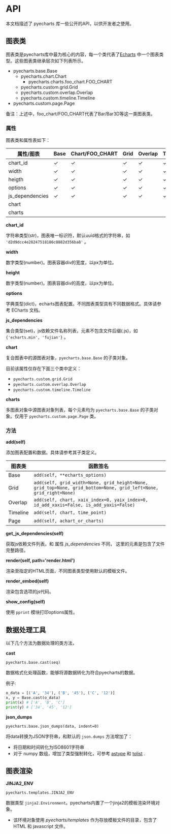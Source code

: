 # API

本文档描述了 pyecharts 库一些公开的API，以供开发者之使用。

## 图表类

图表类是pyecharts库中最为核心的内容，每一个类代表了[Echarts](http://echarts.baidu.com/) 中一个图表类型。这些图表类继承层次如下列表所示。

- pyecharts.base.Base
    - pyecharts.chart.Chart
        - pyecharts.charts.foo_chart.FOO_CHART
    - pyecharts.custom.grid.Grid
    - pyecharts.custom.overlap.Overlap
    - pyecharts.custom.timeline.Timeline
- pyecharts.custom.page.Page

备注：上述中，foo_chart/FOO_CHART代表了Bar/Bar3D等这一类图表类。

### 属性

图表类和属性表如下：

| 属性/图表           | Base | Chart/FOO_CHART | Grid | Overlap | Timeline | Page |
| --------------- | ---- | --------------- | ---- | ------- | -------- | ---- |
| chart_id        | ✓    | ✓               | ✓    | ✓       | ✓        |      |
| width           | ✓    | ✓               | ✓    | ✓       | ✓        |      |
| heigth          | ✓    | ✓               | ✓    | ✓       | ✓        |      |
| options         | ✓    | ✓               | ✓    | ✓       | ✓        |      |
| js_dependencies | ✓    | ✓               | ✓    | ✓       | ✓        | ✓    |
| chart           |      |                 |      |         |          |      |
| charts          |      |                 |      |         |          | ✓    |

**chart_id**

字符串类型(str)，图表唯一标识符，默认uuid格式的字符串，如 `'d2d9dcc4e28247518186c0882d356ba8'` 。

**width**

数字类型(number)。图表容器div的宽度，以px为单位。

**height**

数字类型(number)。图表容器div的高度，以px为单位。

**options**

字典类型(dict)，echarts图表配置。不同图表类型具有不同数据格式。具体请参考 ECharts 文档。

**js_dependencies**

集合类型(set)，js依赖文件名称列表，元素不包含文件后缀(.js)，如 `{'echarts.min', 'fujian'}` 。

**chart**

复合图表中的源图表对象，`pyecharts.base.Base` 的子类对象。

目前该属性仅存在下面三个类中定义：

- `pyecharts.custom.grid.Grid`
- `pyecharts.custom.overlap.Overlap`
- `pyecharts.custom.timeline.Timeline`

**charts**

多图表对象中源图表对象列表，每个元素均为 `pyecharts.base.Base` 的子类对象。仅用于 `pyecharts.custom.page.Page` 类。

### 方法

**add(self)**


添加图表配置和数据。具体请参考其子类定义。

| 图表类      | 函数签名                                     |
| -------- | ---------------------------------------- |
| Base     | `add(self, **echarts_options)`           |
| Grid     | `add(self, grid_width=None, grid_height=None, grid_top=None, grid_bottom=None, grid_left=None, grid_right=None)` |
| Overlap  | `add(self, chart, xaix_index=0, yaix_index=0, id_add_xaxis=False, is_add_yaxis=False)` |
| Timeline | `add(self, chart, time_point)`           |
| Page     | `add(self, achart_or_charts)`            |

**get_js_dependencies(self)**

获取js依赖文件列表。和 属性 *js_dependencies* 不同， 这里的元素是包含了文件完整路径。

**render(self, path='render.html')**

渲染至指定的HTML页面，不同图表类型使用默认的模板文件。

**render_embed(self)**

渲染包含选项的js代码。

**show_config(self)**

使用 `pprint` 模块打印options属性。

## 数据处理工具

以下几个方法为数据处理的类方法，

**cast**

`pyecharts.base.cast(seq)`

数据格式化处理函数，能够将源数据转化为符合pyecharts的数据。

例子:

```python
o_data = [('A', '34'), ('B', '45'), ('C', '12')]
x, y = Base.cast(o_data)
print(x) # ['A', 'B', 'C']
print(y) # ['34', '45', '12']
```

**json_dumps**

`pyecharts.base.json_dumps(data, indent=0)`

将data转换为JSON字符串，和默认的 `json.dumps` 方法增加了：

- 将日期和时间转化为ISO8601字符串
- 对于 numpy 数组，增加了类型强制转化，可参考 [astype](https://docs.scipy.org/doc/numpy/reference/generated/numpy.ndarray.astype.html) 和 [tolist](https://docs.scipy.org/doc/numpy/reference/generated/numpy.ndarray.tolist.html) .

## 图表渲染

**JINJA2_ENV**

`pyecharts.templates.JINJA2_ENV`

数据类型 `jinja2.Environment`。pyecharts内置了一个jinja2的模板渲染环境对象。

- 该环境对象使用 *pyecharts/templates* 作为存放模板文件的目录，包含了 HTML 和 javascript 文件。